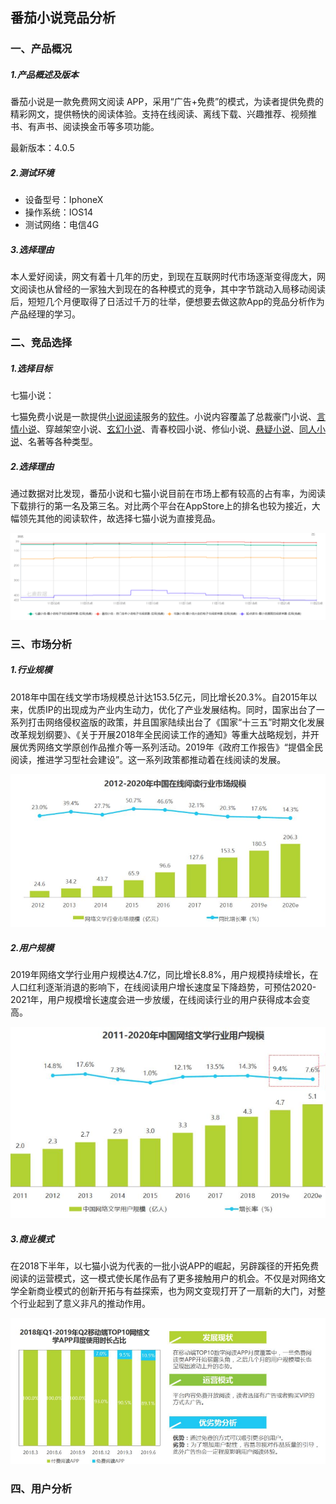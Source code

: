 ## 番茄小说竞品分析

### 一、产品概况

##### 1.产品概述及版本

番茄小说是一款免费网文阅读 APP，采用“广告+免费”的模式，为读者提供免费的精彩网文，提供畅快的阅读体验。支持在线阅读、离线下载、兴趣推荐、视频推书、有声书、阅读换金币等多项功能。

最新版本：4.0.5

##### 2.测试环境

- 设备型号：IphoneX
- 操作系统：IOS14
- 测试网络：电信4G

##### 3.选择理由

本人爱好阅读，网文有着十几年的历史，到现在互联网时代市场逐渐变得庞大，网文阅读也从曾经的一家独大到现在的各种模式的竞争，其中字节跳动入局移动阅读后，短短几个月便取得了日活过千万的壮举，便想要去做这款App的竞品分析作为产品经理的学习。

### 二、竞品选择

##### 1.选择目标

七猫小说：

七猫免费小说是一款提供[小说阅读](https://baike.baidu.com/item/小说阅读/430636)服务的[软件](https://baike.baidu.com/item/软件/12053)。小说内容覆盖了总裁豪门小说、[言情小说](https://baike.baidu.com/item/言情小说/154757)、穿越架空小说、[玄幻小说](https://baike.baidu.com/item/玄幻小说/145698)、青春校园小说、修仙小说、[悬疑小说](https://baike.baidu.com/item/悬疑小说/5683700)、[同人小说](https://baike.baidu.com/item/同人小说/9824319)、名著等各种类型。

##### 2.选择理由

通过数据对比发现，番茄小说和七猫小说目前在市场上都有较高的占有率，为阅读下载排行的第一名及第三名。对比两个平台在AppStore上的排名也较为接近，大幅领先其他的阅读软件，故选择七猫小说为直接竞品。

![image-20210311234424901](img/image-20210311234424901.png)

### 三、市场分析

##### 1.行业规模

2018年中国在线文学市场规模总计达153.5亿元，同比增长20.3%。自2015年以来，优质IP的出现成为产业内生动力，优化了产业发展结构。同时，国家出台了一系列打击网络侵权盗版的政策，并且国家陆续出台了《国家“十三五”时期文化发展改革规划纲要》、《关于开展2018年全民阅读工作的通知》等重大战略规划，并开展优秀网络文学原创作品推介等一系列活动。2019年《政府工作报告》“提倡全民阅读，推进学习型社会建设”。这一系列政策都推动着在线阅读的发展。

![image-20210312000220258](img/image-20210312000220258.png)

##### 2.用户规模

2019年网络文学行业用户规模达4.7亿，同比增长8.8%，用户规模持续增长，在人口红利逐渐消退的影响下，在线阅读用户增长速度呈下降趋势，可预估2020-2021年，用户规模增长速度会进一步放缓，在线阅读行业的用户获得成本会变高。

![image-20210312000449158](img/image-20210312000449158.png)

##### 3.商业模式

在2018下半年，以七猫小说为代表的一批小说APP的崛起，另辟蹊径的开拓免费阅读的运营模式，这一模式使长尾作品有了更多接触用户的机会。不仅是对网络文学全新商业模式的创新开拓与有益探索，也为网文变现打开了一扇新的大门，对整个行业起到了意义非凡的推动作用。

![image-20210312002914345](img/image-20210312002914345.png)

### 四、用户分析

